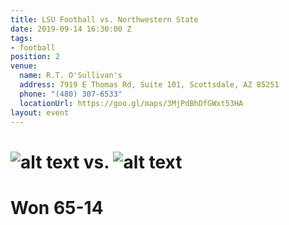```yaml
---
title: LSU Football vs. Northwestern State
date: 2019-09-14 16:30:00 Z
tags:
- football
position: 2
venue:
  name: R.T. O'Sullivan's
  address: 7919 E Thomas Rd, Suite 101, Scottsdale, AZ 85251
  phone: "(480) 307-6533"
  locationUrl: https://goo.gl/maps/3MjPdBhDfGWxt53HA
layout: event
---
```


# ![alt text](https://lsu-phoenix-alumni.github.io/assets/img/NWDemons.png "Northwestern State Demons") vs. ![alt text](https://lsu-phoenix-alumni.github.io/assets/img/LSUTigers.png "LSU Fighting Tigers")  
# Won 65-14